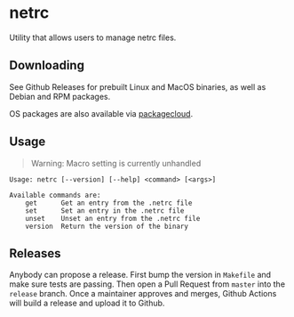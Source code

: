 # netrc

Utility that allows users to manage netrc files.

## Downloading

See Github Releases for prebuilt Linux and MacOS binaries, as well as Debian and RPM packages.

OS packages are also available via [packagecloud](https://packagecloud.io/dokku/dokku).

## Usage

> Warning: Macro setting is currently unhandled

```text
Usage: netrc [--version] [--help] <command> [<args>]

Available commands are:
    get      Get an entry from the .netrc file
    set      Set an entry in the .netrc file
    unset    Unset an entry from the .netrc file
    version  Return the version of the binary
```

## Releases

Anybody can propose a release. First bump the version in `Makefile` and make sure tests are passing. Then open a Pull Request from `master` into the `release` branch. Once a maintainer approves and merges, Github Actions will build a release and upload it to Github.
